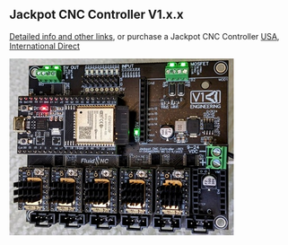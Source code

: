 ## Jackpot CNC Controller V1.x.x

[Detailed info and other links](https://docs.v1e.com/electronics/jackpot/), or purchase a Jackpot CNC Controller  [USA](https://www.v1e.com/products/jackpot-cnc-controller), [International Direct](https://www.elecrow.com/jackpot-cnc-controller.html)


![The Jackpot V1](/img/jackpot1.jpg)
